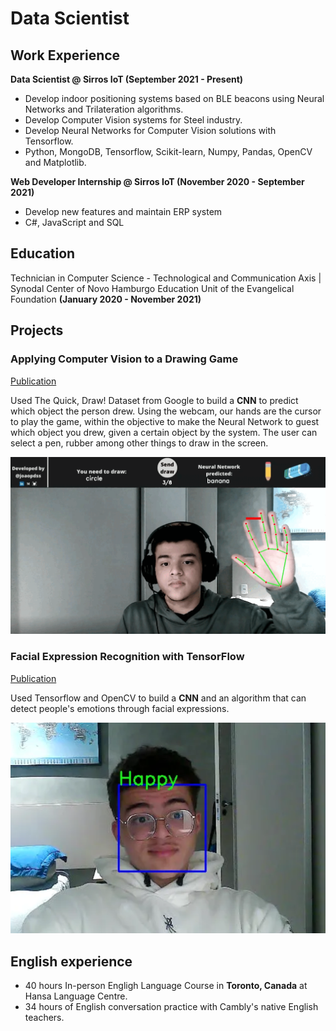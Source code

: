 # Data Scientist

## Work Experience
**Data Scientist @ Sirros IoT (September 2021 - Present)**
- Develop indoor positioning systems based on BLE beacons using Neural Networks and Trilateration algorithms.
- Develop Computer Vision systems for Steel industry.
- Develop Neural Networks for Computer Vision solutions with Tensorflow.
- Python, MongoDB, Tensorflow, Scikit-learn, Numpy, Pandas, OpenCV and Matplotlib.

**Web Developer Internship @ Sirros IoT (November 2020 - September 2021)**
- Develop new features and maintain ERP system
- C#, JavaScript and SQL

## Education
Technician in Computer Science - Technological and Communication Axis | Synodal Center of Novo Hamburgo Education Unit of the Evangelical Foundation **(January 2020 - November 2021)**

## Projects
### **Applying Computer Vision to a Drawing Game** ###
[Publication](https://blog.devgenius.io/applying-computer-vision-to-a-drawing-game-15a0f961fcfa)

Used The Quick, Draw! Dataset from Google to build a **CNN** to predict which object the person drew. Using the webcam, our hands are the cursor to play the game, within the objective to make the Neural Network to guest which object you drew, given a certain object by the system. The user can select a pen, rubber among other things to draw in the screen.

![](draw.gif)

### **Facial Expression Recognition with TensorFlow** ###
[Publication](https://medium.com/dev-genius/facial-expression-recognition-with-tensorflow-90f6174163c3)

Used Tensorflow and OpenCV to build a **CNN** and an algorithm that can detect people's emotions through facial expressions.

![](facial-expression.png)

## English experience
- 40 hours In-person Engligh Language Course in **Toronto, Canada** at Hansa Language Centre.
- 34 hours of English conversation practice with Cambly's native English teachers.
